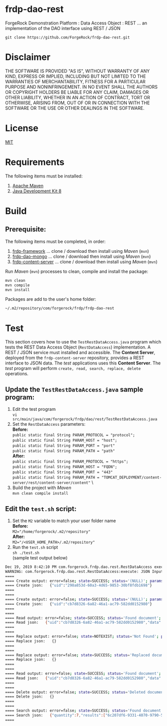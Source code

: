 # frdp-dao-rest

ForgeRock Demonstration Platform : Data Access Object : REST ... an implementation of the DAO interface using REST / JSON

`git clone https://github.com/ForgeRock/frdp-dao-rest.git`

# Disclaimer

THE SOFTWARE IS PROVIDED "AS IS", WITHOUT WARRANTY OF ANY KIND, EXPRESS OR IMPLIED, INCLUDING BUT NOT LIMITED TO THE WARRANTIES OF MERCHANTABILITY, FITNESS FOR A PARTICULAR PURPOSE AND NONINFRINGEMENT. IN NO EVENT SHALL THE AUTHORS OR COPYRIGHT HOLDERS BE LIABLE FOR ANY CLAIM, DAMAGES OR OTHER LIABILITY, WHETHER IN AN ACTION OF CONTRACT, TORT OR OTHERWISE, ARISING FROM, OUT OF OR IN CONNECTION WITH THE SOFTWARE OR THE USE OR OTHER DEALINGS IN THE SOFTWARE.

# License

[MIT](/LICENSE)

# Requirements

The following items must be installed:

1. [Apache Maven](https://maven.apache.org/)
1. [Java Development Kit 8](https://openjdk.java.net/)

# Build

## Prerequisite:

The following items must be completed, in order:

1. [frdp-framework](https://github.com/ForgeRock/frdp-framework) ... clone / download then install using *Maven* (`mvn`)
1. [frdp-dao-mongo](https://github.com/ForgeRock/frdp-dao-mongo) ... clone / download then install using *Maven* (`mvn`)
1. [frdp-content-server](https://github.com/ForgeRock/frdp-content-server) ... clone / download then install using *Maven* (`mvn`)


Run *Maven* (`mvn`) processes to clean, compile and install the package:

```bash
mvn clean
mvn compile
mvn install
```

Packages are add to the user's home folder: 

`~/.m2/repository/com/forgerock/frdp/frdp-dao-rest`


# Test

This section covers how to use the `TestRestDataAccess.java` program which tests the REST Data Access Object (`RestDataAccess`) implementation.  A REST / JSON service must installed and accessible.  The **Content Server**, deployed from the `frdp-content-server` repository, provides a REST interface to JSON data.  The *test* applications uses this **Content Server**.  The *test* program will perform `create, read, search, replace, delete` operations.

## Update the `TestRestDataAccess.java` sample program:

1. Edit the test program \
`vi src/main/java/com/forgerock/frdp/dao/rest/TestRestDataAccess.java`
1. Set the `RestDataAccess` parameters: \
**Before:** \
`public static final String PARAM_PROTOCOL = "protocol";` \
`public static final String PARAM_HOST = "host";` \
`public static final String PARAM_PORT = "port"` \
`public static final String PARAM_PATH = "path"` \
**After:** \
`public static final String PARAM_PROTOCOL = "https";` \
`public static final String PARAM_HOST = "FQDN";` \
`public static final String PARAM_PORT = "443"` \
`public static final String PARAM_PATH = "TOMCAT_DEPLOYMENT/content-server/rest/content-server/content"` \
1. Build the project with *Maven* \
`mvn clean compile install`

## Edit the `test.sh` script:

1. Set the `M2` variable to match your user folder name \
**Before:** \
`M2="/home/forgerock/.m2/repository"` \
**After:** \
`M2="/<USER_HOME_PATH>/.m2/repository"`
1. Run the `test.sh` script \
`sh ./test.sh` \
(sample test output below)

```bash
Dec 19, 2019 8:42:10 PM com.forgerock.frdp.dao.rest.RestDataAccess execute
WARNING: com.forgerock.frdp.dao.rest.RestDataAccess:execute: JSON Input is null or empty
====
==== Create output: error=false; state=SUCCESS; status='(NULL)'; params=none
==== Create json:   {"uid":"298a853d-60a3-4d65-9853-30bf8fdb1698"}
====
====
==== Create output: error=false; state=SUCCESS; status='(NULL)'; params=none
==== Create json:   {"uid":"cb7d8326-6a82-46a1-ac79-582dd0152980"}
====
====
==== Read output: error=false; state=SUCCESS; status='Found document'; params=none
==== Read json:   {"uid":"cb7d8326-6a82-46a1-ac79-582dd0152980","data":{"firstname":"Jack","organization":"CTU","title":"Agent","lastname":"Bauer","info":{"package":"com.forgerock.frdp.dao.rest","filename":"TestMongoDataAccess.java","classname":"TestMongoDataAccess","language":"java"}},"timestamps":{"created":"2019-12-19T20:42:12.861-0600"}}
====
====
==== Replace output: error=false; state=NOTEXIST; status='Not Found'; params=none
==== Replace json:   {}
====
====
==== Replace output: error=false; state=SUCCESS; status='Replaced document'; params=none
==== Replace json:   {}
====
====
==== Read output: error=false; state=SUCCESS; status='Found document'; params=none
==== Read json:   {"uid":"cb7d8326-6a82-46a1-ac79-582dd0152980","data":{"firstname":"Jack","organization":"CTU","comment":"Created from Test for MongoDataAccess class","title":"Agent","lastname":"Bauer","info":{"package":"com.forgerock.frdp.dao.rest","filename":"TestMongoDataAccess.java","classname":"TestMongoDataAccess","language":"java"},"status":"Updated"},"timestamps":{"created":"2019-12-19T20:42:12.861-0600","updated":"2019-12-19T20:42:12.901-0600"}}
====
====
==== Delete output: error=false; state=SUCCESS; status='Deleted document'; params=none
==== Delete json:   {}
====
====
==== Search output: error=false; state=SUCCESS; status='Found document'; params=none
==== Search json:   {"quantity":7,"results":["6c207df6-9331-4070-9790-58d8177aa134","3513f798-b39f-4a17-ac6c-855bd40cae35","dca1af46-cfea-4af6-98ba-3334036623c7","5831b709-78d7-448d-9a7d-a48c9f71f8d4","298a853d-60a3-4d65-9853-30bf8fdb1698","522747e3-dac9-4acf-8f9b-eb69e48fa1b5","8566f773-ff2a-4601-bb45-f3fe4b4f0cd5"]}
====
```